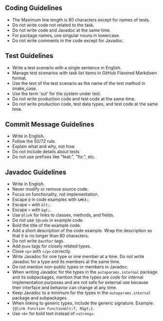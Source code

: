 ## Coding Guidelines

- The Maximum line length is 80 characters except for names of tests.
- Do not write code not related to the task.
- Do not write code and Javadoc at the same time.
- For package names, use singular nouns in lowercase.
- Do not write comments in the code except for Javadoc.

## Test Guidelines

- Write a test scenario with a single sentence in English.
- Manage test scenarios with task list items in GitHub Flavored Markdown format.
- Use the text of the test scenario as the name of the test method in snake_case.
- Use the term 'sut' for the system under test.
- Do not write production code and test code at the same time.
- Do not write production code, test data types, and test code at the same time.

## Commit Message Guidelines

- Write in English.
- Follow the 50/72 rule.
- Explain what and why, not how.
- Do not include details about tests
- Do not use prefixes like "feat:", "fix:", etc.

## Javadoc Guidelines

- Write in English.
- Never modify or remove source code.
- Focus on functionality, not implementation.
- Escape `@` in code examples with `&#64;`.
- Escape `<` with `&lt;`.
- Escape `>` with `&gt;`.
- Use `@link` for links to classes, methods, and fields.
- Do not use `{@code` in example code.
- Bold the title of the example code.
- Add a short description of the code example. Wrap the description so that it is no longer than 80 characters.
- Do not write `@author` tags.
- Add `@see` tags for closely related types.
- Close `<p>` with `</p>` correctly.
- Write Javadoc for one type or one member at a time. Do not write Javadoc for a type and its members at the same time.
- Do not mention non-public types or members in Javadoc.
- When writing Javadoc for the types in the `autoparams.internal` package and its subpackages, mention that the types are code for internal implementation purposes and are not safe for external use because their interface and behavior can change at any time.
- Keep Javadoc to a minimum for the types in the `autoparams.internal` package and subpackages.
- When linking to generic types, include the generic signature. Example: `{@link Function Function&lt;T, R&gt;}`.
- Use `<b>` for bold text instead of `<strong>`.
